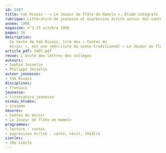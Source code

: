 ```yaml
---
id: 2407
title: Yak Rivais – « Le Joueur de flûte de Hameln ». Étude intégrale 
rubrique: Littérature de jeunesse et expression écrite autour des contes [6e]
annee: 1996
magazine: n°3 15 octobre 1996
pages: 16
description: 
  Ce texte de Yak Rivais, tiré des « Contes du
  miroir », est une réécriture du conte traditionnel « Le Joueur de flûte de Hameln » en langage familier, et il comporte de très nombreuses expressions argotiques. La première activité est une réflexion sur la langue – particularité du texte, réécriture en français courant. On entreprend ensuite la lecture et l’analyse du récit, pour en dégager le schéma. La séquence s’achève sur un exercice d’écriture et de transformation du modèle original.
article_pdf: 2407.pdf
revue: L’école des lettres des collèges
auteurs:
- Sophie Josselin
- Philippe Josselin
auteur_jeunesse:
- Yak Rivais
disciplines:
- français
jeunesse:
- littérature jeunesse
niveau_etudes:
- sixième
oeuvres:
- Contes du miroir
- Le Joueur de flûte de Hameln
programmes:
- lecture - contes
- expression écrite - conte, récit, théâtre
siecles:
- 20e siècle
---
```

